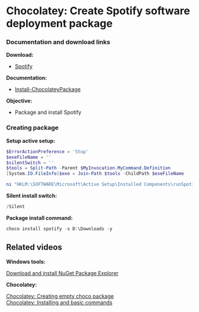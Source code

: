 ﻿# Chocolatey: Create Spotify software deployment package
### Documentation and download links

<b>Download:</b>

* [Spotify](https://download.scdn.co/SpotifyFullSetup.exe)

<b>Documentation:</b>

* [Install-ChocolateyPackage](https://docs.chocolatey.org/en-us/create/functions/install-chocolateypackage)

<b>Objective: </b>

* Package and install Spotify

### Creating package

<b>Setup active setup:</b>

```powershell
$ErrorActionPreference = 'Stop'
$exeFileName = ''
$silentSwitch = ''
$tools = Split-Path -Parent $MyInvocation.MyCommand.Definition
[System.IO.FileInfo]$exe = Join-Path $tools -ChildPath $exeFileName

ni "HKLM:\SOFTWARE\Microsoft\Active Setup\Installed Components\runSpotify" | New-ItemProperty -Name "StubPath" -Value ('REG ADD "HKCU\Software\Microsoft\Windows\CurrentVersion\RunOnce" /v runSpotify /t REG_SZ /d "{0} {1}"' -f $exe, $silentSwitch)
```

<b>Silent install switch:</b>

```powershell
/Silent
```

<b>Package install command:</b>
```powershell
choco install spotify -s D:\Downloads -y
```

## Related videos

<b>Windows tools:</b>

[Download and install NuGet Package Explorer](https://youtu.be/94u9jDCpifM)

<b>Chocolatey:</b>

[Chocolatey: Creating empty choco package](https://youtu.be/grueS3wnRNw) <br />
[Chocolatey: Installing and basic commands](https://youtu.be/vEH7t5eqJq4)
